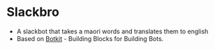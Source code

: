 # Slackbro

- A slackbot that takes a maori words and translates them to english
- Based on [Botkit](http://howdy.ai/botkit) - Building Blocks for Building Bots.
